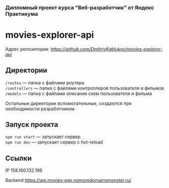 ### Дипломный проект курса "Веб-разработчик" от Яндекс Практикума ### 
# movies-explorer-api

Адрес репозитория: *https://github.com/DmitriyKablukov/movies-explorer-api*

## Директории

`/routes` — папка с файлами роутера  
`/controllers` — папка с файлами контроллеров пользователя и фильмов   
`/models` — папка с файлами описания схем пользователя и фильма  
  
Остальные директории вспомогательные, создаются при необходимости разработчиком

## Запуск проекта

`npm run start` — запускает сервер   
`npm run dev` — запускает сервер с hot-reload

## Ссылки

IP 158.160.132.196

Backend https://api.movies-exp.nomoredomainsmonster.ru/

